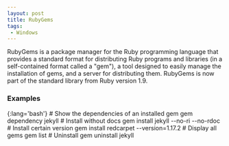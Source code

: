 ```yaml
---
layout: post
title: RubyGems
tags:
 - Windows
---
```


RubyGems is a package manager for the Ruby programming language that provides a
standard format for distributing Ruby programs and libraries (in a
self-contained format called a "gem"), a tool designed to easily manage the
installation of gems, and a server for distributing them. RubyGems is now part
of the standard library from Ruby version 1.9.

### Examples

{:lang='bash'}
	# Show the dependencies of an installed gem
	gem dependency jekyll
	# Install without docs
	gem install jekyll --no-ri --no-rdoc
	# Install certain version
	gem install redcarpet --version=1.17.2
	# Display all gems
	gem list
	# Uninstall
	gem uninstall jekyll